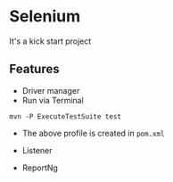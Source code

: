 # Selenium

It's a kick start project

## Features

* Driver manager
* Run via Terminal

```
mvn -P ExecuteTestSuite test
```
* The above profile is created in `pom.xml`

* Listener

* ReportNg


